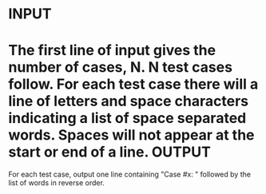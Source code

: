 INPUT
=====
The first line of input gives the number of cases, N.
N test cases follow. For each test case there will a line of letters and space characters indicating a list of space separated words. Spaces will not appear at the start or end of a line.
OUTPUT
======
For each test case, output one line containing "Case #x: " followed by the list of words in reverse order.


